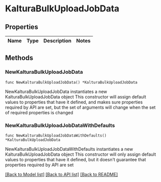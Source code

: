 # KalturaBulkUploadJobData

## Properties

Name | Type | Description | Notes
------------ | ------------- | ------------- | -------------

## Methods

### NewKalturaBulkUploadJobData

`func NewKalturaBulkUploadJobData() *KalturaBulkUploadJobData`

NewKalturaBulkUploadJobData instantiates a new KalturaBulkUploadJobData object
This constructor will assign default values to properties that have it defined,
and makes sure properties required by API are set, but the set of arguments
will change when the set of required properties is changed

### NewKalturaBulkUploadJobDataWithDefaults

`func NewKalturaBulkUploadJobDataWithDefaults() *KalturaBulkUploadJobData`

NewKalturaBulkUploadJobDataWithDefaults instantiates a new KalturaBulkUploadJobData object
This constructor will only assign default values to properties that have it defined,
but it doesn't guarantee that properties required by API are set


[[Back to Model list]](../README.md#documentation-for-models) [[Back to API list]](../README.md#documentation-for-api-endpoints) [[Back to README]](../README.md)


